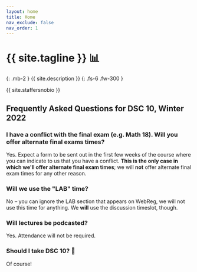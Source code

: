 ```yaml
---
layout: home
title: Home
nav_exclude: false
nav_order: 1
---
```


# {{ site.tagline }} 📊
{: .mb-2 }
{{ site.description }}
{: .fs-6 .fw-300 }

{{ site.staffersnobio }}


## Frequently Asked Questions for DSC 10, Winter 2022

### I have a conflict with the final exam (e.g. Math 18). Will you offer alternate final exams times?

Yes. Expect a form to be sent out in the first few weeks of the course where you can indicate to us that you have a conflict. **This is the only case in which we'll offer alternate final exam times**; we will **not** offer alternate final exam times for any other reason.

### Will we use the "LAB" time?

No – you can ignore the LAB section that appears on WebReg, we will not use this time for anything. We **will** use the discussion timeslot, though.

### Will lectures be podcasted?

Yes. Attendance will not be required.

### Should I take DSC 10? 🤔

Of course!
